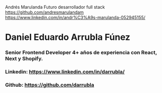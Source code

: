 
Andrés Marulanda
Futuro desarrollador full stack
https://github.com/andresmarulandam
https://www.linkedin.com/in/andr%C3%A9s-marulanda-052945155/


# Daniel Eduardo Arrubla Fúnez

### Senior Frontend Developer 4+ años de experiencia con React, Next y Shopify.

### Linkedin: https://www.linkedin.com/in/darrubla/

### Github: https://github.com/darrubla

